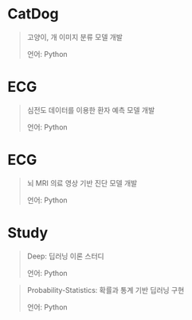 # CatDog

> 고양이, 개 이미지 분류 모델 개발
> 
> 언어: Python


# ECG

> 심전도 데이터를 이용한 환자 예측 모델 개발
> 
> 언어: Python

# ECG

> 뇌 MRI 의료 영상 기반 진단 모델 개발
> 
> 언어: Python

# Study
> Deep: 딥러닝 이론 스터디
> 
> 언어: Python

> Probability-Statistics: 확률과 통계 기반 딥러닝 구현
> 
> 언어: Python
